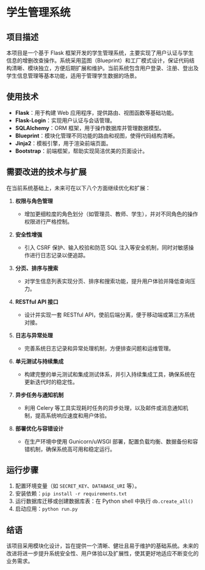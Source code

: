 # 学生管理系统

## 项目描述
本项目是一个基于 Flask 框架开发的学生管理系统，主要实现了用户认证与学生信息的增删改查操作。系统采用蓝图（Blueprint）和工厂模式设计，保证代码结构清晰、模块独立，方便后期扩展和维护。当前系统包含用户登录、注册、登出及学生信息管理等基本功能，适用于管理学生数据的场景。

## 使用技术
- **Flask**：用于构建 Web 应用程序，提供路由、视图函数等基础功能。
- **Flask-Login**：实现用户认证与会话管理。
- **SQLAlchemy**：ORM 框架，用于操作数据库并管理数据模型。
- **Blueprint**：模块化管理不同功能的路由和视图，使得代码结构清晰。
- **Jinja2**：模板引擎，用于渲染前端页面。
- **Bootstrap**：前端框架，帮助实现简洁优美的页面设计。

## 需要改进的技术与扩展
在当前系统基础上，未来可在以下八个方面继续优化和扩展：

1. **权限与角色管理**  
   - 增加更细粒度的角色划分（如管理员、教师、学生），并对不同角色的操作权限进行严格控制。

2. **安全性增强**  
   - 引入 CSRF 保护、输入校验和防范 SQL 注入等安全机制，同时对敏感操作进行日志记录以便追踪。

3. **分页、排序与搜索**  
   - 对学生信息列表实现分页、排序和搜索功能，提升用户体验并降低查询压力。

4. **RESTful API 接口**  
   - 设计并实现一套 RESTful API，使前后端分离，便于移动端或第三方系统对接。

5. **日志与异常处理**  
   - 完善系统日志记录和异常处理机制，方便排查问题和运维管理。

6. **单元测试与持续集成**  
   - 构建完整的单元测试和集成测试体系，并引入持续集成工具，确保系统在更新迭代时的稳定性。

7. **异步任务与通知机制**  
   - 利用 Celery 等工具实现耗时任务的异步处理，以及邮件或消息通知机制，提高系统响应速度和用户体验。

8. **部署优化与容错设计**  
   - 在生产环境中使用 Gunicorn/uWSGI 部署，配置负载均衡、数据备份和容错机制，确保系统高可用和稳定运行。

## 运行步骤
1. 配置环境变量（如 `SECRET_KEY`、`DATABASE_URI` 等）。
2. 安装依赖：`pip install -r requirements.txt`
3. 运行数据库迁移或创建数据库表：在 Python shell 中执行 `db.create_all()`
4. 启动应用：`python run.py`

## 结语
该项目采用模块化设计，旨在提供一个清晰、健壮且易于维护的基础系统。未来的改进将进一步提升系统安全性、用户体验以及扩展性，使其更好地适应不断变化的业务需求。